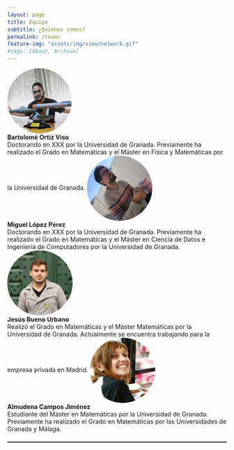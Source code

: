 ```yaml
---
layout: page
title: Equipo
subtitle: ¿Quiénes somos?
permalink: /team/
feature-img: "assets/img/view/network.gif"
#tags: [About, Archive]
---
```

<style>
#avatar {border-radius: 50%;}
table { 
  width: 100%; 
  border-collapse: collapse; 
}

@media 
only screen and (max-width: 760px),
(min-device-width: 768px) and (max-device-width: 1024px)  {
table, thead, tbody, th, td, tr { 
		display: block; 
	}
}
</style>

<p align="center">
<table width="500" align="center">
<tr>
<a href="https://twitter.com/bortizmath" target="_blank"><img id="avatar" src="https://raw.githubusercontent.com/thefluxions/thefluxions.github.io/master/assets/img/avatars/profile_bart.jpg" height="150" align="center"></a>
</tr>
<tr>
<br><b>Bartolomé Ortiz Viso</b>
<br>Doctorando en XXX por la Universidad de Granada. Previamente ha realizado el Grado en Matemáticas y el Máster en Física y Matemáticas por la Universidad de Granada.
</tr>
<tr>
<a href="https://twitter.com/wizmik12" target="_blank"><img id="avatar" src="https://raw.githubusercontent.com/thefluxions/thefluxions.github.io/master/assets/img/avatars/profile_mike.jpg" height="150" align="center"></a>
</tr>
<tr>
<br><b>Miguel López Pérez</b>
<br>Doctorando en XXX por la Universidad de Granada. Previamente ha realizado el Grado en Matemáticas y el Máster en Ciencia de Datos e Ingeniería de Computadores por la Universidad de Granada.
</tr>
<tr>
<a href="https://twitter.com/buenourbano" target="_blank"><img id="avatar" src="https://raw.githubusercontent.com/thefluxions/thefluxions.github.io/master/assets/img/avatars/profile_yis.jpg" height="150" align="center"></a>
</tr>
<tr>
<br><b>Jesús Bueno Urbano</b>
<br>Realizó el Grado en Matemáticas y el Máster Matemáticas por la Universidad de Granada. Actualmente se encuentra trabajando para la empresa privada en Madrid.
</tr>
<tr>
<a href="" target="_blank"><img id="avatar" src="https://raw.githubusercontent.com/thefluxions/thefluxions.github.io/master/assets/img/avatars/profile_almu.jpg" height="150" align="center"></a>
</tr>
<tr>
<br><b>Almudena Campos Jiménez</b>
<br>Estudiante del Máster en Matemáticas por la Universidad de Granada. Previamente ha realizado el Grado en Matemáticas por las Universidades de Granada y Málaga.
</tr>
</table>
</p>